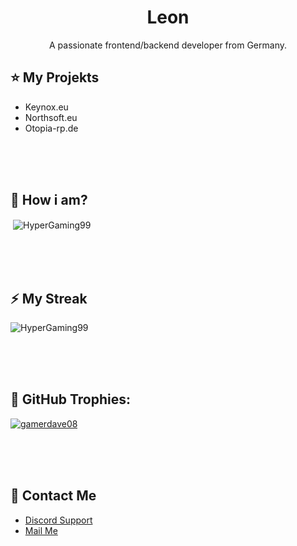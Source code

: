 
<h1 align="center">Leon</h1>
<p align="center">A passionate frontend/backend developer from Germany.</p>
<p align="center">

## :star: My Projekts
- Keynox.eu
- Northsoft.eu
- Otopia-rp.de


<br/><br/><br/>

## :hear_no_evil:  How i am?  
<p>&nbsp;<img align="center" src="https://github-readme-stats.vercel.app/api?username=HyperGaming99&show_icons=true&locale=en" alt="HyperGaming99" /></p>
<br/><br/><br/>

## :zap:  My Streak
<p><img align="center" src="https://github-readme-streak-stats.herokuapp.com/?user=HyperGaming99" alt="HyperGaming99" /></p>

  
<br/><br/><br/>
## :tada:  GitHub Trophies:
<p align="left"> <a href="https://github.com/ryo-ma/github-profile-trophy"><img src="https://github-profile-trophy.vercel.app/?username=HyperGaming99" alt="gamerdave08" /></a> </p>
<br/><br/><br/>

## :clap:  Contact Me
- [Discord Support](https://discord.com/users/925802573506674729)<br/>
- [Mail Me](mailto:aro_l@northsoft.eu)<br/>
<!-- - [My Discord](https://discord.com/users/859094822391513088) -->
<br/><br/><br/>


